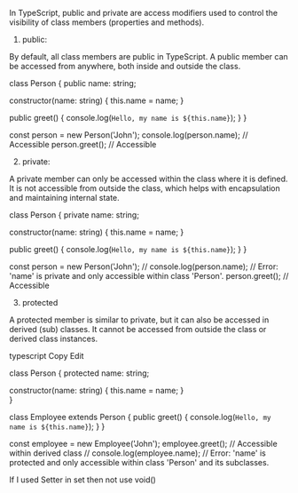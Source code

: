 In TypeScript, public and private are access modifiers used to control the visibility of class members (properties and methods).

1. public:

By default, all class members are public in TypeScript.
A public member can be accessed from anywhere, both inside and outside the class.

class Person {
public name: string;

constructor(name: string) {
this.name = name;
}

public greet() {
console.log(`Hello, my name is ${this.name}`);
}
}

const person = new Person('John');
console.log(person.name); // Accessible
person.greet(); // Accessible

2. private:

A private member can only be accessed within the class where it is defined.
It is not accessible from outside the class, which helps with encapsulation and maintaining internal state.

class Person {
private name: string;

constructor(name: string) {
this.name = name;
}

public greet() {
console.log(`Hello, my name is ${this.name}`);
}
}

const person = new Person('John');
// console.log(person.name); // Error: 'name' is private and only accessible within class 'Person'.
person.greet(); // Accessible

3. protected

A protected member is similar to private, but it can also be accessed in derived (sub) classes. It cannot be accessed from outside the class or derived class instances.

typescript
Copy
Edit

class Person {
protected name: string;

constructor(name: string) {
this.name = name;
}   
}

class Employee extends Person {
public greet() {
console.log(`Hello, my name is ${this.name}`);
}
}

const employee = new Employee('John');
employee.greet(); // Accessible within derived class
// console.log(employee.name); // Error: 'name' is protected and only accessible within class 'Person' and its subclasses.


If I used Setter in set then not use void()